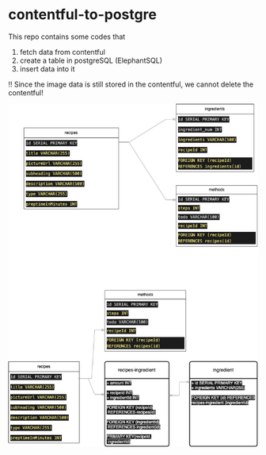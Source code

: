 # contentful-to-postgre
This repo contains some codes that
1. fetch data from contentful
2. create a table in postgreSQL (ElephantSQL)
3. insert data into it

!! Since the image data is still stored in the contentful, we cannot delete the contentful!

![DB structure ideas](images/cookbook-db.png)
